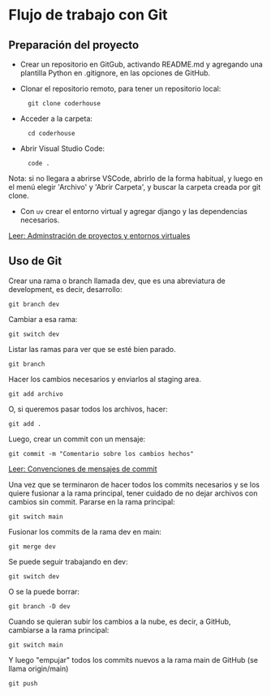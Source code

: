 # Flujo de trabajo con Git

## Preparación del proyecto

- Crear un repositorio en GitGub, activando README.md y agregando una plantilla Python en .gitignore, en las opciones de GitHub.

- Clonar el repositorio remoto, para tener un repositorio local:

        git clone coderhouse

- Acceder a la carpeta:

        cd coderhouse

- Abrir Visual Studio Code:

        code .

Nota: si no llegara a abrirse VSCode, abrirlo de la forma habitual, y luego en el menú elegir 'Archivo' y 'Abrir Carpeta', y buscar la carpeta creada por git clone.

- Con `uv` crear el entorno virtual y agregar django y las dependencias necesarios.

[Leer: Adminstración de proyectos y entornos virtuales](1-proyectos-y-entornos.md)


## Uso de Git

Crear una rama o branch llamada dev, que es una abreviatura de development, es decir, desarrollo:

    git branch dev

Cambiar a esa rama:

    git switch dev

Listar las ramas para ver que se esté bien parado.

    git branch

Hacer los cambios necesarios y enviarlos al staging area.

    git add archivo

O, si queremos pasar todos los archivos, hacer:

    git add .

Luego, crear un commit con un mensaje:

    git commit -m "Comentario sobre los cambios hechos"

[Leer: Convenciones de mensajes de commit](3-mensajes-commit.md)

Una vez que se terminaron de hacer todos los commits necesarios y se los quiere fusionar a la rama principal, tener cuidado de no dejar archivos con cambios sin commit. Pararse en la rama principal:

    git switch main

Fusionar los commits de la rama dev en main:

    git merge dev

Se puede seguir trabajando en dev:

    git switch dev

O se la puede borrar:

    git branch -D dev

Cuando se quieran subir los cambios a la nube, es decir, a GitHub, cambiarse a la rama principal:

    git switch main

Y luego "empujar" todos los commits nuevos a la rama main de GitHub (se llama origin/main)

    git push

